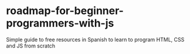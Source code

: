 # roadmap-for-beginner-programmers-with-js
Simple guide to free resources in Spanish to learn to program HTML, CSS and JS from scratch
